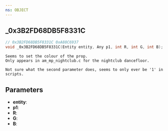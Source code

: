```yaml
---
ns: OBJECT
---
```

## _0x3B2FD68DB5F8331C

```c
// 0x3B2FD68DB5F8331C 0xA88C6937
void _0x3B2FD68DB5F8331C(Entity entity, Any p1, int R, int G, int B);
```

```
Seems to set the colour of the prop.
Only appears in am_mp_nightclub.c for the nightclub dancefloor.

Not sure what the second parameter does, seems to only ever be '1' in scripts.
```

## Parameters
* **entity**: 
* **p1**: 
* **R**:
* **G**:
* **B**:
